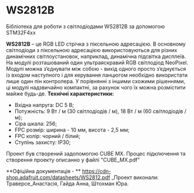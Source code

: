 # WS2812B
Бібліотека для роботи з світлодіодами WS2812B за допомогою STM32F4xx

**WS2812B** – це RGB LED стрічка з піксельною адресацією. В основному світлодіоди з піксельною адресацією використовуються для різних динамічних світлоустановок, наприклад, динамічна підсвітка дисплеїв.
На модулі розташований один ультраяскравий RGB світлодіод NeoPixel. Модулі можна з’єднувати між собою - вихід одного просто з’єднується із входом наступного і для керування ланцюгом необхідно використати лише один пін контролера. У порівнянні з іншими схожими рішеннями, ці модулі надзвичайно компактні, за рахунок чого їх можна розмістити майже будь-де.
**Технічні характеристики:**
* Вхідна напруга: DC 5 В;
* Потужність: 9 Вт / м (30 світлодіодів / м), 18 Вт / м (60 світлодіодів / м);
* Сіра шкала: 256;
* FPC розмір: ширина - 10 мм, висота -  2,5 мм;
* FPC колір: чорний / білий;
* Ступінь захисту: IP30;

Проект був створений задопомогою CUBE MX. Процес підключення та створення проекту описанно у файлі "CUBE_MX.pdf" 

**Офіційна документація - ** <https://cdn-shop.adafruit.com/datasheets/WS2812.pdf>
_Проект виконали: Траверсе_Анастасія, Гайда Анна, Штохман Юра.
